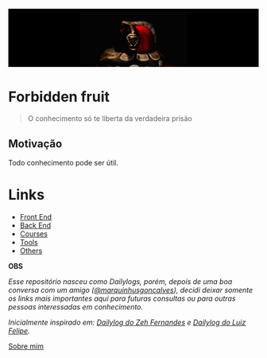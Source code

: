 <p align="center">
  <img src="./img/forbidenfruit.png" style="max-width:100%;"/>
</p>

# Forbidden fruit

> O conhecimento só te liberta da verdadeira prisão

## Motivação

Todo conhecimento pode ser útil.

# Links

* [Front End](./links/FRONTEND.md)
* [Back End](./links/BACKEND.md)
* [Courses](./links/COURSES.md)
* [Tools](./links/TOOLS.md)
* [Others](./links/OTHERS.md)


**OBS**

*Esse repositório nasceu como Dailylogs, porém, depois de uma boa conversa com um amigo ([@marquinhusgoncalves](https://github.com/marquinhusgoncalves)), decidi deixar somente os links mais importantes aqui para futuras consultas ou para outras pessoas interessadas em conhecimento.*

*Inicialmente inspirado em: [Dailylog do Zeh Fernandes](https://github.com/zehfernandes/dailylog/) e [Dailylog do Luiz Felipe](https://github.com/lfeh/dailylog).*

[Sobre mim](http://woliveiras.com.br/about/)


